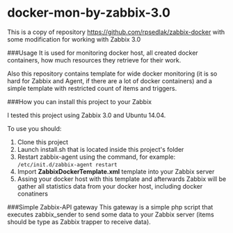# docker-mon-by-zabbix-3.0
This is a copy of repository https://github.com/rpsedlak/zabbix-docker with some modification for working with Zabbix 3.0

###Usage
It is used for monitoring docker host, all created docker containers, how much resources they retrieve for their work. 

Also this repository contains template for wide docker monitoring (it is so hard for Zabbix and Agent, if there are a lot of docker containers) and a simple template with restricted count of items and triggers.

###How you can install this project to your Zabbix

I tested this project using Zabbix 3.0 and Ubuntu 14.04.

To use you should:

1. Clone this project
1. Launch install.sh that is located inside this project's folder
1. Restart zabbix-agent using the command, for example: 
```/etc/init.d/zabbix-agent restart```
1. Import **ZabbixDockerTemplate.xml** template into your Zabbix server
1. Assing your docker host with this template and afterwards Zabbix will be gather all statistics data from your docker host, including docker conatiners

###Simple Zabbix-API gateway
This gateway is a simple php script that executes zabbix_sender to send some data to your Zabbix server (items should be type as Zabbix trapper to receive data).

